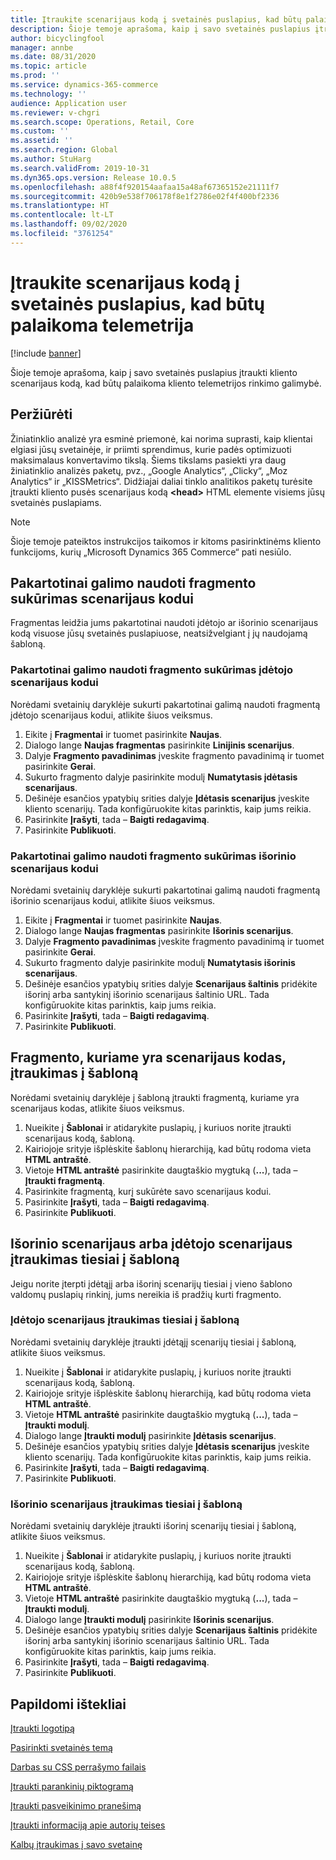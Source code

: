 ```yaml
---
title: Įtraukite scenarijaus kodą į svetainės puslapius, kad būtų palaikoma telemetrija
description: Šioje temoje aprašoma, kaip į savo svetainės puslapius įtraukti kliento scenarijaus kodą, kad būtų palaikoma kliento telemetrijos rinkimo galimybė.
author: bicyclingfool
manager: annbe
ms.date: 08/31/2020
ms.topic: article
ms.prod: ''
ms.service: dynamics-365-commerce
ms.technology: ''
audience: Application user
ms.reviewer: v-chgri
ms.search.scope: Operations, Retail, Core
ms.custom: ''
ms.assetid: ''
ms.search.region: Global
ms.author: StuHarg
ms.search.validFrom: 2019-10-31
ms.dyn365.ops.version: Release 10.0.5
ms.openlocfilehash: a88f4f920154aafaa15a48af67365152e21111f7
ms.sourcegitcommit: 420b9e538f706178f8e1f2786e02f4f400bf2336
ms.translationtype: HT
ms.contentlocale: lt-LT
ms.lasthandoff: 09/02/2020
ms.locfileid: "3761254"
---
```

# <a name="add-script-code-to-site-pages-to-support-telemetry"></a>Įtraukite scenarijaus kodą į svetainės puslapius, kad būtų palaikoma telemetrija

[!include [banner](includes/banner.md)]

Šioje temoje aprašoma, kaip į savo svetainės puslapius įtraukti kliento scenarijaus kodą, kad būtų palaikoma kliento telemetrijos rinkimo galimybė.

## <a name="overview"></a>Peržiūrėti

Žiniatinklio analizė yra esminė priemonė, kai norima suprasti, kaip klientai elgiasi jūsų svetainėje, ir priimti sprendimus, kurie padės optimizuoti maksimalaus konvertavimo tikslą. Šiems tikslams pasiekti yra daug žiniatinklio analizės paketų, pvz., „Google Analytics“, „Clicky“, „Moz Analytics“ ir „KISSMetrics“. Didžiajai daliai tinklo analitikos paketų turėsite įtraukti kliento pusės scenarijaus kodą  **\<head\>** HTML elemente visiems jūsų svetainės puslapiams.

> [!NOTE]
> Šioje temoje pateiktos instrukcijos taikomos ir kitoms pasirinktinėms kliento funkcijoms, kurių „Microsoft Dynamics 365 Commerce“ pati nesiūlo.

## <a name="create-a-reusable-fragment-for-your-script-code"></a>Pakartotinai galimo naudoti fragmento sukūrimas scenarijaus kodui

Fragmentas leidžia jums pakartotinai naudoti įdėtojo ar išorinio scenarijaus kodą visuose jūsų svetainės puslapiuose, neatsižvelgiant į jų naudojamą šabloną.

### <a name="create-a-reusable-fragment-for-your-inline-script-code"></a>Pakartotinai galimo naudoti fragmento sukūrimas įdėtojo scenarijaus kodui

Norėdami svetainių daryklėje sukurti pakartotinai galimą naudoti fragmentą įdėtojo scenarijaus kodui, atlikite šiuos veiksmus.

1. Eikite į **Fragmentai** ir tuomet pasirinkite **Naujas**.
1. Dialogo lange **Naujas fragmentas** pasirinkite **Linijinis scenarijus**.
1. Dalyje **Fragmento pavadinimas** įveskite fragmento pavadinimą ir tuomet pasirinkite **Gerai**.
1. Sukurto fragmento dalyje pasirinkite modulį **Numatytasis įdėtasis scenarijaus**.
1. Dešinėje esančios ypatybių srities dalyje **Įdėtasis scenarijus** įveskite kliento scenarijų. Tada konfigūruokite kitas parinktis, kaip jums reikia.
1. Pasirinkite **Įrašyti**, tada – **Baigti redagavimą**.
1. Pasirinkite **Publikuoti**.

### <a name="create-a-reusable-fragment-for-your-external-script-code"></a>Pakartotinai galimo naudoti fragmento sukūrimas išorinio scenarijaus kodui

Norėdami svetainių daryklėje sukurti pakartotinai galimą naudoti fragmentą išorinio scenarijaus kodui, atlikite šiuos veiksmus.

1. Eikite į **Fragmentai** ir tuomet pasirinkite **Naujas**.
1. Dialogo lange **Naujas fragmentas** pasirinkite **Išorinis scenarijus**.
1. Dalyje **Fragmento pavadinimas** įveskite fragmento pavadinimą ir tuomet pasirinkite **Gerai**.
1. Sukurto fragmento dalyje pasirinkite modulį **Numatytasis išorinis scenarijaus**.
1. Dešinėje esančios ypatybių srities dalyje **Scenarijaus šaltinis** pridėkite išorinį arba santykinį išorinio scenarijaus šaltinio URL. Tada konfigūruokite kitas parinktis, kaip jums reikia.
1. Pasirinkite **Įrašyti**, tada – **Baigti redagavimą**.
1. Pasirinkite **Publikuoti**.

## <a name="add-a-fragment-that-includes-script-code-to-a-template"></a>Fragmento, kuriame yra scenarijaus kodas, įtraukimas į šabloną

Norėdami svetainių daryklėje į šabloną įtraukti fragmentą, kuriame yra scenarijaus kodas, atlikite šiuos veiksmus.

1. Nueikite į **Šablonai** ir atidarykite puslapių, į kuriuos norite įtraukti scenarijaus kodą, šabloną.
1. Kairiojoje srityje išplėskite šablonų hierarchiją, kad būtų rodoma vieta **HTML antraštė**.
1. Vietoje **HTML antraštė** pasirinkite daugtaškio mygtuką (**...**), tada – **Įtraukti fragmentą**.
1. Pasirinkite fragmentą, kurį sukūrėte savo scenarijaus kodui.
1. Pasirinkite **Įrašyti**, tada – **Baigti redagavimą**.
1. Pasirinkite **Publikuoti**.

## <a name="add-an-external-script-or-inline-script-directly-to-a-template"></a>Išorinio scenarijaus arba įdėtojo scenarijaus įtraukimas tiesiai į šabloną

Jeigu norite įterpti įdėtąjį arba išorinį scenarijų tiesiai į vieno šablono valdomų puslapių rinkinį, jums nereikia iš pradžių kurti fragmento.

### <a name="add-an-inline-script-directly-to-a-template"></a>Įdėtojo scenarijaus įtraukimas tiesiai į šabloną

Norėdami svetainių daryklėje įtraukti įdėtąjį scenarijų tiesiai į šabloną, atlikite šiuos veiksmus.

1. Nueikite į **Šablonai** ir atidarykite puslapių, į kuriuos norite įtraukti scenarijaus kodą, šabloną.
1. Kairiojoje srityje išplėskite šablonų hierarchiją, kad būtų rodoma vieta **HTML antraštė**.
1. Vietoje **HTML antraštė** pasirinkite daugtaškio mygtuką (**...**), tada – **Įtraukti modulį**.
1. Dialogo lange **Įtraukti modulį** pasirinkite **Įdėtasis scenarijus**.
1. Dešinėje esančios ypatybių srities dalyje **Įdėtasis scenarijus** įveskite kliento scenarijų. Tada konfigūruokite kitas parinktis, kaip jums reikia.
1. Pasirinkite **Įrašyti**, tada – **Baigti redagavimą**.
1. Pasirinkite **Publikuoti**.

### <a name="add-an-external-script-directly-to-a-template"></a>Išorinio scenarijaus įtraukimas tiesiai į šabloną

Norėdami svetainių daryklėje įtraukti išorinį scenarijų tiesiai į šabloną, atlikite šiuos veiksmus.

1. Nueikite į **Šablonai** ir atidarykite puslapių, į kuriuos norite įtraukti scenarijaus kodą, šabloną.
1. Kairiojoje srityje išplėskite šablonų hierarchiją, kad būtų rodoma vieta **HTML antraštė**.
1. Vietoje **HTML antraštė** pasirinkite daugtaškio mygtuką (**...**), tada – **Įtraukti modulį**.
1. Dialogo lange **Įtraukti modulį** pasirinkite **Išorinis scenarijus**.
1. Dešinėje esančios ypatybių srities dalyje **Scenarijaus šaltinis** pridėkite išorinį arba santykinį išorinio scenarijaus šaltinio URL. Tada konfigūruokite kitas parinktis, kaip jums reikia.
1. Pasirinkite **Įrašyti**, tada – **Baigti redagavimą**.
1. Pasirinkite **Publikuoti**.

## <a name="additional-resources"></a>Papildomi ištekliai

[Įtraukti logotipą](add-logo.md)

[Pasirinkti svetainės temą](select-site-theme.md)

[Darbas su CSS perrašymo failais](css-override-files.md)

[Įtraukti parankinių piktogramą](add-favicon.md)

[Įtraukti pasveikinimo pranešimą](add-welcome-message.md)

[Įtraukti informaciją apie autorių teises](add-copyright-notice.md)

[Kalbų įtraukimas į savo svetainę](add-languages-to-site.md)
